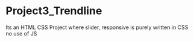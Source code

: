 # Project3_Trendline
Its an HTML CSS Project where slider, responsive is purely written in CSS no use  of JS

